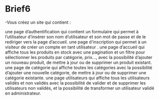 # Brief6
-Vous créez un site qui contient :

une page d’authentification qui contient un formulaire qui permet à l’utilisateur d’insérer son nom d’utilisateur et son mot de passe et de le rediriger vers la page d’accueil.
une page d'inscription qui permet à un visiteur de créer un compte en tant utilisateur .
une page d’accueil qui affiche tous les produits en stock avec une pagination et un filtre pour sélectionner les produits par catégorie, prix..., avec la possibilité d’ajouter un nouveau produit, de mettre à jour ou de supprimer un produit existant.
une page de catégorie qui affiche toutes les catégories avec la possibilité d’ajouter une nouvelle catégorie, de mettre à jour ou de supprimer une catégorie existante.
une page utilisateurs qui affiche tous les utilisateurs validés et non validés avec la possibilité de valider et de supprimer les utilisateurs non validés, et la possibilité de transformer un utilisateur validé en administrateur.

​
